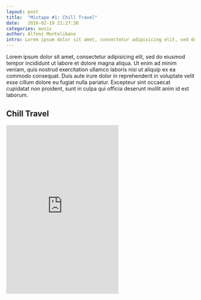 ```yaml
---
layout: post
title:  "Mixtape #1: Chill Travel"
date:   2016-02-19 21:27:30
categories: music
author: Alfonz Montelibano
intro: Lorem ipsum dolor sit amet, consectetur adipisicing elit, sed do eiusmod tempor incididunt ut labore et  dolore magna aliqua. Ut enim ad minim veniam, quis nostrud dolore magna aliqua. Ut enim ad minim veniam, quis nostrud dolore magna aliqua. Ut enim ad minim veniam, quis nostrud.
---
```


Lorem ipsum dolor sit amet, consectetur adipisicing elit, sed do eiusmod
tempor incididunt ut labore et dolore magna aliqua. Ut enim ad minim veniam,
quis nostrud exercitation ullamco laboris nisi ut aliquip ex ea commodo
consequat. Duis aute irure dolor in reprehenderit in voluptate velit esse
cillum dolore eu fugiat nulla pariatur. Excepteur sint occaecat cupidatat non
proident, sunt in culpa qui officia deserunt mollit anim id est laborum.

## Chill Travel

<iframe src="https://embed.spotify.com/?uri=spotify%3Auser%3A12152783880%3Aplaylist%3A0odnpstx0NR3SdIyB3Y9rw" width="300" height="450" frameborder="0" allowtransparency="true"></iframe>